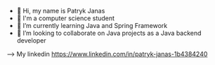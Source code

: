 - 👋 Hi, my name is Patryk Janas
- 👀 I'm a computer science student
- 🌱 I’m currently learning Java and Spring Framework
- 💞️ I’m looking to collaborate on Java projects as a Java backend developer

--> My linkedin https://www.linkedin.com/in/patryk-janas-1b4384240

<!---
PatrykJanas27/PatrykJanas27 is a ✨ special ✨ repository because its `README.md` (this file) appears on your GitHub profile.
You can click the Preview link to take a look at your changes.
--->
